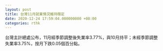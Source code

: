 ```yaml
---
layout: post
title: 台灣11月就業情況維持穩定
date: 2020-12-24 17:59:04.000000000 +08:00
categories: rthk
---
```


台灣主計總處公布，11月經季節調整後失業率3.77%，與10月持平；未經季節調整失業率3.75%，按月下跌0.05個百分點。
